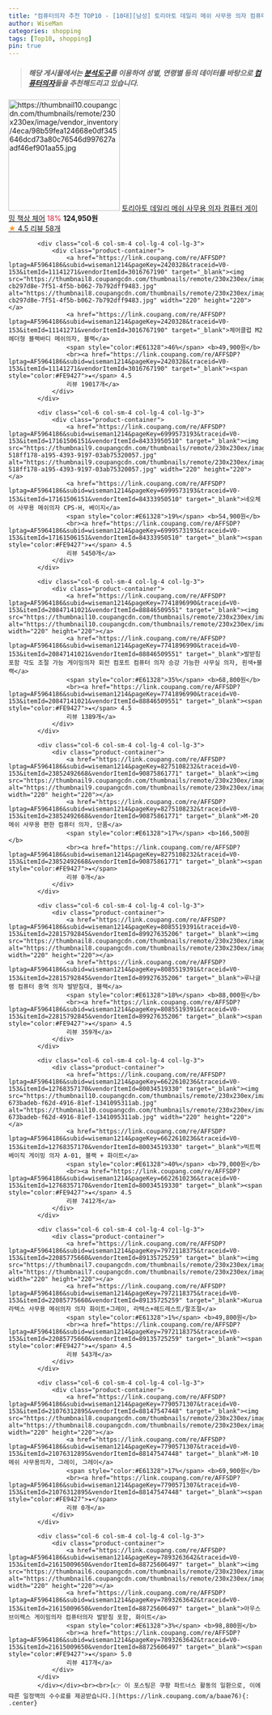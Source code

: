 ```yaml
---
title: "컴퓨터의자 추천 TOP10 - [10대][남성] 토리아토 데일리 메쉬 사무용 의자 컴퓨터 게이밍 책상 체어"
author: WiseMan
categories: shopping
tags: [Top10, shopping]
pin: true
---
```


> ##### 해당 게시물에서는 [**분석도구**](https://itemscout.io/)를 이용하여 **성별**, **연령별** 등의 데이터를 바탕으로 [**컴퓨터의자**](https://link.coupang.com/a/baae76)들을 추천해드리고 있습니다.
<div class="container"><div class="row">
            <div class="col-6 col-sm-4 col-lg-4 col-lg-3">
                <div class="product-container">
                    <a href="https://link.coupang.com/re/AFFSDP?lptag=AF5964186&subid=wiseman1214&pageKey=7027970682&traceid=V0-153&itemId=17333996509&vendorItemId=84504603985" target="_blank"><img src="https://thumbnail10.coupangcdn.com/thumbnails/remote/230x230ex/image/vendor_inventory/4eca/98b59fea124668e0df345646dcd73a80c76546d997627aadf46ef901aa55.jpg" alt="https://thumbnail10.coupangcdn.com/thumbnails/remote/230x230ex/image/vendor_inventory/4eca/98b59fea124668e0df345646dcd73a80c76546d997627aadf46ef901aa55.jpg" width="220" height="220"></a>
                    <a href="https://link.coupang.com/re/AFFSDP?lptag=AF5964186&subid=wiseman1214&pageKey=7027970682&traceid=V0-153&itemId=17333996509&vendorItemId=84504603985" target="_blank">토리아토 데일리 메쉬 사무용 의자 컴퓨터 게이밍 책상 체어</a>
                    <span style="color:#E61328">18%</span> <b>124,950원</b>
                    <br><a href="https://link.coupang.com/re/AFFSDP?lptag=AF5964186&subid=wiseman1214&pageKey=7027970682&traceid=V0-153&itemId=17333996509&vendorItemId=84504603985" target="_blank"><span style="color:#FE9427">★</span> 4.5
                    리뷰 58개</a>
                </div>
            </div>
            
            <div class="col-6 col-sm-4 col-lg-4 col-lg-3">
                <div class="product-container">
                    <a href="https://link.coupang.com/re/AFFSDP?lptag=AF5964186&subid=wiseman1214&pageKey=2420328&traceid=V0-153&itemId=11141271&vendorItemId=3016767190" target="_blank"><img src="https://thumbnail8.coupangcdn.com/thumbnails/remote/230x230ex/image/retail/images/3507945388666969-cb297d8e-7f51-4f5b-b062-7b792dff9483.jpg" alt="https://thumbnail8.coupangcdn.com/thumbnails/remote/230x230ex/image/retail/images/3507945388666969-cb297d8e-7f51-4f5b-b062-7b792dff9483.jpg" width="220" height="220"></a>
                    <a href="https://link.coupang.com/re/AFFSDP?lptag=AF5964186&subid=wiseman1214&pageKey=2420328&traceid=V0-153&itemId=11141271&vendorItemId=3016767190" target="_blank">체어클럽 M2 헤더형 블랙바디 메쉬의자, 블랙</a>
                    <span style="color:#E61328">46%</span> <b>49,900원</b>
                    <br><a href="https://link.coupang.com/re/AFFSDP?lptag=AF5964186&subid=wiseman1214&pageKey=2420328&traceid=V0-153&itemId=11141271&vendorItemId=3016767190" target="_blank"><span style="color:#FE9427">★</span> 4.5
                    리뷰 19017개</a>
                </div>
            </div>
            
            <div class="col-6 col-sm-4 col-lg-4 col-lg-3">
                <div class="product-container">
                    <a href="https://link.coupang.com/re/AFFSDP?lptag=AF5964186&subid=wiseman1214&pageKey=6999573193&traceid=V0-153&itemId=17161506151&vendorItemId=84333950510" target="_blank"><img src="https://thumbnail9.coupangcdn.com/thumbnails/remote/230x230ex/image/retail/images/4088950430767205-518ff178-a195-4393-9197-03ab75320057.jpg" alt="https://thumbnail9.coupangcdn.com/thumbnails/remote/230x230ex/image/retail/images/4088950430767205-518ff178-a195-4393-9197-03ab75320057.jpg" width="220" height="220"></a>
                    <a href="https://link.coupang.com/re/AFFSDP?lptag=AF5964186&subid=wiseman1214&pageKey=6999573193&traceid=V0-153&itemId=17161506151&vendorItemId=84333950510" target="_blank">네오체어 사무용 메쉬의자 CPS-H, 베이지</a>
                    <span style="color:#E61328">19%</span> <b>54,900원</b>
                    <br><a href="https://link.coupang.com/re/AFFSDP?lptag=AF5964186&subid=wiseman1214&pageKey=6999573193&traceid=V0-153&itemId=17161506151&vendorItemId=84333950510" target="_blank"><span style="color:#FE9427">★</span> 4.5
                    리뷰 5450개</a>
                </div>
            </div>
            
            <div class="col-6 col-sm-4 col-lg-4 col-lg-3">
                <div class="product-container">
                    <a href="https://link.coupang.com/re/AFFSDP?lptag=AF5964186&subid=wiseman1214&pageKey=7741896990&traceid=V0-153&itemId=20847141021&vendorItemId=88846509551" target="_blank"><img src="https://thumbnail10.coupangcdn.com/thumbnails/remote/230x230ex/image/vendor_inventory/b161/dd6a1fcb408712805c19440e844f988cd03fe40e4691095509158c26ccea.jpg" alt="https://thumbnail10.coupangcdn.com/thumbnails/remote/230x230ex/image/vendor_inventory/b161/dd6a1fcb408712805c19440e844f988cd03fe40e4691095509158c26ccea.jpg" width="220" height="220"></a>
                    <a href="https://link.coupang.com/re/AFFSDP?lptag=AF5964186&subid=wiseman1214&pageKey=7741896990&traceid=V0-153&itemId=20847141021&vendorItemId=88846509551" target="_blank">발받침 포함 각도 조절 가능 게이밍의자 회전 컴포트 컴퓨터 의자 승강 가능한 사무실 의자, 흰색+블랙</a>
                    <span style="color:#E61328">35%</span> <b>68,800원</b>
                    <br><a href="https://link.coupang.com/re/AFFSDP?lptag=AF5964186&subid=wiseman1214&pageKey=7741896990&traceid=V0-153&itemId=20847141021&vendorItemId=88846509551" target="_blank"><span style="color:#FE9427">★</span> 4.5
                    리뷰 1389개</a>
                </div>
            </div>
            
            <div class="col-6 col-sm-4 col-lg-4 col-lg-3">
                <div class="product-container">
                    <a href="https://link.coupang.com/re/AFFSDP?lptag=AF5964186&subid=wiseman1214&pageKey=8275108232&traceid=V0-153&itemId=23852492668&vendorItemId=90875861771" target="_blank"><img src="https://thumbnail9.coupangcdn.com/thumbnails/remote/230x230ex/image/vendor_inventory/9af7/5c343fd32dd18ffc2c67d0d9546bc75018ae8bfb0bb207017c89a2959961.jpg" alt="https://thumbnail9.coupangcdn.com/thumbnails/remote/230x230ex/image/vendor_inventory/9af7/5c343fd32dd18ffc2c67d0d9546bc75018ae8bfb0bb207017c89a2959961.jpg" width="220" height="220"></a>
                    <a href="https://link.coupang.com/re/AFFSDP?lptag=AF5964186&subid=wiseman1214&pageKey=8275108232&traceid=V0-153&itemId=23852492668&vendorItemId=90875861771" target="_blank">M-20 메쉬 사무용 편한 컴퓨터 의자, 단품</a>
                    <span style="color:#E61328">17%</span> <b>166,500원</b>
                    <br><a href="https://link.coupang.com/re/AFFSDP?lptag=AF5964186&subid=wiseman1214&pageKey=8275108232&traceid=V0-153&itemId=23852492668&vendorItemId=90875861771" target="_blank"><span style="color:#FE9427">★</span> 
                    리뷰 0개</a>
                </div>
            </div>
            
            <div class="col-6 col-sm-4 col-lg-4 col-lg-3">
                <div class="product-container">
                    <a href="https://link.coupang.com/re/AFFSDP?lptag=AF5964186&subid=wiseman1214&pageKey=8085519391&traceid=V0-153&itemId=22815792845&vendorItemId=89927635206" target="_blank"><img src="https://thumbnail8.coupangcdn.com/thumbnails/remote/230x230ex/image/vendor_inventory/e95e/baa739bdf9a29663326a91fb66af7a3ad19194267c58b33fd3cf7156820e.jpg" alt="https://thumbnail8.coupangcdn.com/thumbnails/remote/230x230ex/image/vendor_inventory/e95e/baa739bdf9a29663326a91fb66af7a3ad19194267c58b33fd3cf7156820e.jpg" width="220" height="220"></a>
                    <a href="https://link.coupang.com/re/AFFSDP?lptag=AF5964186&subid=wiseman1214&pageKey=8085519391&traceid=V0-153&itemId=22815792845&vendorItemId=89927635206" target="_blank">루나글램 컴퓨터 중역 의자 발받침대, 블랙</a>
                    <span style="color:#E61328">18%</span> <b>88,000원</b>
                    <br><a href="https://link.coupang.com/re/AFFSDP?lptag=AF5964186&subid=wiseman1214&pageKey=8085519391&traceid=V0-153&itemId=22815792845&vendorItemId=89927635206" target="_blank"><span style="color:#FE9427">★</span> 4.5
                    리뷰 359개</a>
                </div>
            </div>
            
            <div class="col-6 col-sm-4 col-lg-4 col-lg-3">
                <div class="product-container">
                    <a href="https://link.coupang.com/re/AFFSDP?lptag=AF5964186&subid=wiseman1214&pageKey=6622610236&traceid=V0-153&itemId=12768357170&vendorItemId=80034519330" target="_blank"><img src="https://thumbnail10.coupangcdn.com/thumbnails/remote/230x230ex/image/retail/images/1127857373415331-673badeb-f62d-4916-81ef-1341095311ab.jpg" alt="https://thumbnail10.coupangcdn.com/thumbnails/remote/230x230ex/image/retail/images/1127857373415331-673badeb-f62d-4916-81ef-1341095311ab.jpg" width="220" height="220"></a>
                    <a href="https://link.coupang.com/re/AFFSDP?lptag=AF5964186&subid=wiseman1214&pageKey=6622610236&traceid=V0-153&itemId=12768357170&vendorItemId=80034519330" target="_blank">빅트랙 베이직 게이밍 의자 A-01, 블랙 + 화이트</a>
                    <span style="color:#E61328">40%</span> <b>79,000원</b>
                    <br><a href="https://link.coupang.com/re/AFFSDP?lptag=AF5964186&subid=wiseman1214&pageKey=6622610236&traceid=V0-153&itemId=12768357170&vendorItemId=80034519330" target="_blank"><span style="color:#FE9427">★</span> 4.5
                    리뷰 7412개</a>
                </div>
            </div>
            
            <div class="col-6 col-sm-4 col-lg-4 col-lg-3">
                <div class="product-container">
                    <a href="https://link.coupang.com/re/AFFSDP?lptag=AF5964186&subid=wiseman1214&pageKey=7972118375&traceid=V0-153&itemId=22085775660&vendorItemId=89135725259" target="_blank"><img src="https://thumbnail7.coupangcdn.com/thumbnails/remote/230x230ex/image/vendor_inventory/a824/e4692ed521155b4feef56c6b27b1e0f2530193c71162d841431c60cb674e.png" alt="https://thumbnail7.coupangcdn.com/thumbnails/remote/230x230ex/image/vendor_inventory/a824/e4692ed521155b4feef56c6b27b1e0f2530193c71162d841431c60cb674e.png" width="220" height="220"></a>
                    <a href="https://link.coupang.com/re/AFFSDP?lptag=AF5964186&subid=wiseman1214&pageKey=7972118375&traceid=V0-153&itemId=22085775660&vendorItemId=89135725259" target="_blank">Kurua 라텍스 사무용 메쉬의자 의자 화이트+그레이, 라텍스+헤드레스트/팔조절</a>
                    <span style="color:#E61328">1%</span> <b>49,800원</b>
                    <br><a href="https://link.coupang.com/re/AFFSDP?lptag=AF5964186&subid=wiseman1214&pageKey=7972118375&traceid=V0-153&itemId=22085775660&vendorItemId=89135725259" target="_blank"><span style="color:#FE9427">★</span> 4.5
                    리뷰 543개</a>
                </div>
            </div>
            
            <div class="col-6 col-sm-4 col-lg-4 col-lg-3">
                <div class="product-container">
                    <a href="https://link.coupang.com/re/AFFSDP?lptag=AF5964186&subid=wiseman1214&pageKey=7790571307&traceid=V0-153&itemId=21076312895&vendorItemId=88147547448" target="_blank"><img src="https://thumbnail8.coupangcdn.com/thumbnails/remote/230x230ex/image/vendor_inventory/908a/02f0f90d50bbe4e98a39029ecd84aac0fd155fdfe73c5ad7c3466355b956.jpg" alt="https://thumbnail8.coupangcdn.com/thumbnails/remote/230x230ex/image/vendor_inventory/908a/02f0f90d50bbe4e98a39029ecd84aac0fd155fdfe73c5ad7c3466355b956.jpg" width="220" height="220"></a>
                    <a href="https://link.coupang.com/re/AFFSDP?lptag=AF5964186&subid=wiseman1214&pageKey=7790571307&traceid=V0-153&itemId=21076312895&vendorItemId=88147547448" target="_blank">M-10 메쉬 사무용의자, 그레이, 그레이</a>
                    <span style="color:#E61328">17%</span> <b>69,900원</b>
                    <br><a href="https://link.coupang.com/re/AFFSDP?lptag=AF5964186&subid=wiseman1214&pageKey=7790571307&traceid=V0-153&itemId=21076312895&vendorItemId=88147547448" target="_blank"><span style="color:#FE9427">★</span> 
                    리뷰 0개</a>
                </div>
            </div>
            
            <div class="col-6 col-sm-4 col-lg-4 col-lg-3">
                <div class="product-container">
                    <a href="https://link.coupang.com/re/AFFSDP?lptag=AF5964186&subid=wiseman1214&pageKey=7893263642&traceid=V0-153&itemId=21615009650&vendorItemId=88725606497" target="_blank"><img src="https://thumbnail6.coupangcdn.com/thumbnails/remote/230x230ex/image/vendor_inventory/2c7b/0af34f9d997276d118d7ce01e3dc6a9f62698b150ae68fa1025b385e7cff.jpg" alt="https://thumbnail6.coupangcdn.com/thumbnails/remote/230x230ex/image/vendor_inventory/2c7b/0af34f9d997276d118d7ce01e3dc6a9f62698b150ae68fa1025b385e7cff.jpg" width="220" height="220"></a>
                    <a href="https://link.coupang.com/re/AFFSDP?lptag=AF5964186&subid=wiseman1214&pageKey=7893263642&traceid=V0-153&itemId=21615009650&vendorItemId=88725606497" target="_blank">아우스 브이렉스 게이밍의자 컴퓨터의자 발받침 포함, 화이트</a>
                    <span style="color:#E61328">3%</span> <b>98,800원</b>
                    <br><a href="https://link.coupang.com/re/AFFSDP?lptag=AF5964186&subid=wiseman1214&pageKey=7893263642&traceid=V0-153&itemId=21615009650&vendorItemId=88725606497" target="_blank"><span style="color:#FE9427">★</span> 5.0
                    리뷰 417개</a>
                </div>
            </div>
            </div></div><br><br>[👉 이 포스팅은 쿠팡 파트너스 활동의 일환으로, 이에 따른 일정액의 수수료를 제공받습니다.](https://link.coupang.com/a/baae76){: .center}